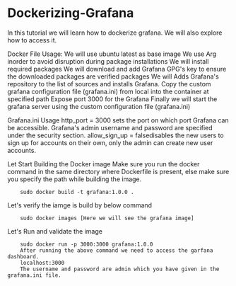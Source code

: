 # Dockerizing-Grafana

In this tutorial we will learn how to dockerize grafana. We will also explore how to access it.


Docker File Usage:
    We will use ubuntu latest as base image
    We use Arg inorder to avoid disruption during package installations 
    We will install required packages
    We will download and add Grafana GPG's key to ensure the downloaded packages are verified packages
    We will Adds Grafana's repository to the list of sources and installs Grafana.
    Copy the custom grafana configuration file (grafana.ini) from local into the container at specified path
    Expose port 3000 for the Grafana 
    Finally we will start the grafana server using the custom configuration file (grafana.ini)

Grafana.ini Usage
    http_port = 3000 sets the port on which port Grafana can be accessible.
    Grafana's admin username and password are specified under the security section.
    allow_sign_up = falsedisables the new users to sign up for accounts on their own, only the admin can create new user accounts.

Let Start Building the Docker image
    Make sure you run the docker command in the same directory where Dockerfile is present, else make sure you specify the path while building the image.

        sudo docker build -t grafana:1.0.0 .

Let's verify the iamge is build by below command

        sudo docker images [Here we will see the grafana image]

Let's Run and validate the image

        sudo docker run -p 3000:3000 grafana:1.0.0
        After running the above command we need to access the garfana dashboard.
        localhost:3000
        The username and password are admin which you have given in the grafana.ini file.


